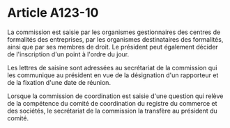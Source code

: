 # Article A123-10

La commission est saisie par les organismes gestionnaires des centres de formalités des entreprises, par les organismes destinataires des formalités, ainsi que par ses membres de droit. Le président peut également décider de l'inscription d'un point à l'ordre du jour.

Les lettres de saisine sont adressées au secrétariat de la commission qui les communique au président en vue de la désignation d'un rapporteur et de la fixation d'une date de réunion.

Lorsque la commission de coordination est saisie d'une question qui relève de la compétence du comité de coordination du registre du commerce et des sociétés, le secrétariat de la commission la transfère au président du comité.
